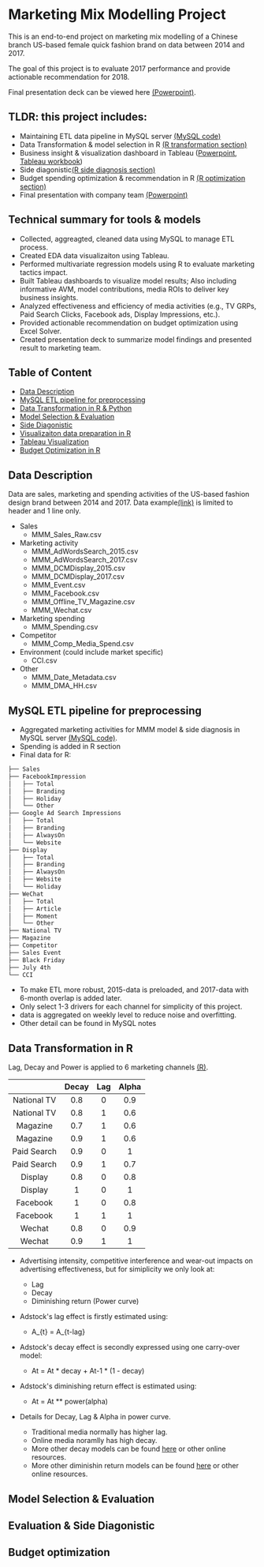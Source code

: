 # Marketing Mix Modelling Project
This is an end-to-end project on marketing mix modelling of a Chinese branch US-based female quick fashion brand on data between 2014 and 2017. 

The goal of this project is to evaluate 2017 performance and provide actionable recommendation for 2018. 

Final presentation deck can be viewed here [(Powerpoint)](final_presentation.pdf).

## TLDR: this project includes:
* Maintaining ETL data pipeline in MySQL server [(MySQL code)](MySQL/data_preprocess.sql)
* Data Transformation & model selection in R [(R transformation section)](R/mmm_premodel_transformation.R)
* Business insight & visualization dashboard in Tableau ([Powerpoint](final_presentation.pdf), [Tableau workbook](MySQL/data_preprocess.sql))
* Side diagonistic[(R side diagnosis section)](R/mmm_premodel_transformation.R)
* Budget spending optimization & recommendation in R [(R optimization section)](R/mmm_premodel_transformation.R)
* Final presentation with company team [(Powerpoint)](final_presentation.pdf)

## Technical summary for tools & models
* Collected, aggreagted, cleaned data using MySQL to manage ETL process.
* Created EDA data visualizaiton using Tableau.
* Performed multivariate regression models using R to evaluate marketing tactics impact.
* Built Tableau dashboards to visualize model results; Also including informative AVM, model contributions, media ROIs to deliver key business insights.
* Analyzed effectiveness and efficiency of media activities (e.g., TV GRPs, Paid Search Clicks, Facebook ads, Display Impressions, etc.).
* Provided actionable recommendation on budget optimization using Excel Solver.
* Created presentation deck to summarize model findings and presented result to marketing team.

## Table of Content
* [Data Description](#data-description)
* [MySQL ETL pipeline for preprocessing](#MySQL-ETL-pipeline-for-preprocessing)
* [Data Transformation in R & Python](#Data-Transformation-in-R-&-Python) 
* [Model Selection & Evaluation](#Model-Selection-&-Evaluation)
* [Side Diagonistic](Side-Diagonistic)
* [Visualizaiton data preparation in R](Business-Visualizaiton-data-preparation-in-R)
* [Tableau Visualization](#visualization)
* [Budget Optimization in R](#budget-optimization)


## Data Description
Data are sales, marketing and spending activities of the US-based fashion design brand between 2014 and 2017.
Data example[(link)](data) is limited to header and 1 line only.
* Sales
    - MMM_Sales_Raw.csv
* Marketing activity
    - MMM_AdWordsSearch_2015.csv
    - MMM_AdWordsSearch_2017.csv
    - MMM_DCMDisplay_2015.csv
    - MMM_DCMDisplay_2017.csv
    - MMM_Event.csv
    - MMM_Facebook.csv
    - MMM_Offline_TV_Magazine.csv
    - MMM_Wechat.csv
* Marketing spending
	- MMM_Spending.csv
* Competitor
    - MMM_Comp_Media_Spend.csv
* Environment (could include market specific) 
	- CCI.csv
* Other
    - MMM_Date_Metadata.csv
    - MMM_DMA_HH.csv


## MySQL ETL pipeline for preprocessing
* Aggregated marketing activities for MMM model & side diagnosis in MySQL server [(MySQL code)](MySQL/data_preprocess.sql).
* Spending is added in R section
* Final data for R:
```bash
├── Sales
├── FacebookImpression 
│   ├── Total
│   ├── Branding
│   ├── Holiday
│   └── Other
├── Google Ad Search Impressions
│   ├── Total
│   ├── Branding
│   ├── AlwaysOn
│   └── Website
├── Display
│   ├── Total
│   ├── Branding
│   ├── AlwaysOn
│   ├── Website
│   └── Holiday
├── WeChat
│   ├── Total
│   ├── Article
│   ├── Moment
│   └── Other
├── National TV
├── Magazine
├── Competitor
├── Sales Event
├── Black Friday
├── July 4th
└── CCI
```
* To make ETL more robust, 2015-data is preloaded, and 2017-data with 6-month overlap is added later.
* Only select 1-3 drivers for each channel for simplicity of this project.
* data is aggregated on weekly level to reduce noise and overfitting.
* Other detail can be found in MySQL notes


## Data Transformation in R
Lag, Decay and Power is applied to 6 marketing channels [(R)](R/mmm_premodel_transformation.R).

|             |    Decay    | Lag | Alpha |
|:-----------:|:-----------:|:---:|:-----:|
| National TV |     0.8     |  0  |  0.9  |
| National TV |     0.8     |  1  |  0.6  |
|   Magazine  |     0.7     |  1  |  0.6  |
|   Magazine  |     0.9     |  1  |  0.6  |
| Paid Search |     0.9     |  0  |   1   |
| Paid Search |     0.9     |  1  |  0.7  |
|   Display   |     0.8     |  0  |  0.8  |
|   Display   |      1      |  0  |   1   |
|   Facebook  |      1      |  0  |  0.8  |
|   Facebook  |      1      |  1  |   1   |
|    Wechat   |     0.8     |  0  |  0.9  |
|    Wechat   |     0.9     |  1  |   1   |

* Advertising intensity, competitive interference and wear-out impacts on advertising effectiveness, but for simiplicity we only look at:
    - Lag
    - Decay
    - Diminishing return (Power curve)

* Adstock's lag effect is firstly estimated using: 
    - A_{t} = A_{t-lag}  
* Adstock's decay effect is secondly expressed using one carry-over model: 
    - At =  At * decay + At-1 * (1 - decay)
* Adstock's diminishing return effect is estimated using: 
    - At = At ** power(alpha)
* Details for Decay, Lag & Alpha in power curve.
    - Traditional media normally has higher lag.
    - Online media noramlly has high decay.
    - More other decay models can be found [here](https://mpra.ub.uni-muenchen.de/7683/4/MPRA_paper_7683.pdf) or other online resources.
    - More other diminishin return models can be found [here](https://www.lexjansen.com/nesug/nesug08/sa/sa03.pdf) or other online resources.


## Model Selection & Evaluation

## Evaluation & Side Diagonistic

## Budget optimization




